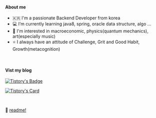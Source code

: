 
#### About me
- 🇰🇷 I'm a passionate Backend Developer from korea
- 💻 I’m currently learning java8, spring, oracle data structure, algo ...  
- 🤔 I'm interested in macroeconomic, physics(quantum mechanics), art(especially music)
- ⭐️ I always have an attitude of Challenge, Grit and Good Habit, Growth(metacognition)

<br/>

#### Vist my blog
[![Tistory's Badge](https://github-readme-tistory-card.vercel.app/api/badge?name=그릿%20속의%20해빗&theme=blue)](https://loosie.tistory.com/)

[![Tistory's Card](https://github-readme-tistory-card.vercel.app/api?name=loosie&postId=442&theme=santorini)](https://loosie.tistory.com/442)


<br/>

🔑 [readme!](https://www.notion.so/loosie/loosie-d749e8c39d6244709e1274a5e69d83b6)

<!--
**loosie/loosie** is a ✨ _special_ ✨ repository because its `README.md` (this file) appears on your GitHub profile.

Here are some ideas to get you started:

- 🔭 I’m currently working on ...
- 🌱 I’m currently learning ...
- 👯 I’m looking to collaborate on ...
- 🤔 I’m looking for help with ...
- 💬 Ask me about ...
- 📫 How to reach me: ...
- 😄 Pronouns: ...
- ⚡ Fun fact: ...
-->
